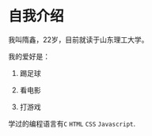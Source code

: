 # 自我介绍

我叫隋鑫，22岁，目前就读于山东理工大学。

我的爱好是：

1. 踢足球

2. 看电影

3. 打游戏

学过的编程语言有`C` `HTML` `CSS` `Javascript`.

